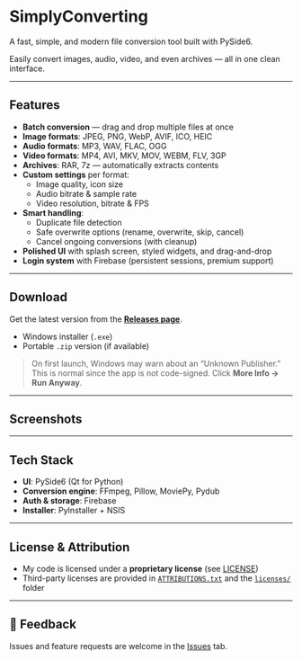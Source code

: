 # SimplyConverting
A fast, simple, and modern file conversion tool built with PySide6.  

Easily convert images, audio, video, and even archives — all in one clean interface.

---

## Features
- **Batch conversion** — drag and drop multiple files at once
- **Image formats**: JPEG, PNG, WebP, AVIF, ICO, HEIC
- **Audio formats**: MP3, WAV, FLAC, OGG
- **Video formats**: MP4, AVI, MKV, MOV, WEBM, FLV, 3GP
- **Archives**: RAR, 7z — automatically extracts contents
- **Custom settings** per format:
  - Image quality, icon size
  - Audio bitrate & sample rate
  - Video resolution, bitrate & FPS
- **Smart handling**:
  - Duplicate file detection
  - Safe overwrite options (rename, overwrite, skip, cancel)
  - Cancel ongoing conversions (with cleanup)
- **Polished UI** with splash screen, styled widgets, and drag-and-drop
- **Login system** with Firebase (persistent sessions, premium support)

---

## Download
Get the latest version from the **[Releases page](https://github.com/YOURUSER/SimplyConverting/releases)**.  

- Windows installer (`.exe`)  
- Portable `.zip` version (if available)  

> On first launch, Windows may warn about an “Unknown Publisher.”  
> This is normal since the app is not code-signed. Click **More Info → Run Anyway**.

---

## Screenshots


---

## Tech Stack
- **UI**: PySide6 (Qt for Python)
- **Conversion engine**: FFmpeg, Pillow, MoviePy, Pydub
- **Auth & storage**: Firebase
- **Installer**: PyInstaller + NSIS

---

## License & Attribution
- My code is licensed under a **proprietary license** (see [LICENSE](LICENSE))  
- Third-party licenses are provided in [`ATTRIBUTIONS.txt`](ATTRIBUTIONS.txt) and the [`licenses/`](licenses/) folder

---

## 💬 Feedback
Issues and feature requests are welcome in the [Issues](https://github.com/YOURUSER/SimplyConverting/issues) tab.  
